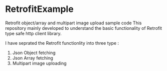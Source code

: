 # RetrofitExample
Retrofit object/array and multipart image upload sample code 
This repository mainly developed to understand the basic functionality of Retrofit type safe http client library.

I have seprated the Retrofit functionlity into three type :

1. Json Object fetching
2. Json Array fetching
3. Multipart image uploading

